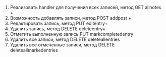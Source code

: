 1. Реализовать handler для получения всех записей, метод GET allnotes +
2. Возможность добавлять записи, метод POST addpost +
3. Редактировать запись, метод PUT editentry+
4. Удалить запись, метод DELETE deleteentry+
5. Отметить выполненную запись PUT markcompletedentry
6. Удалить все записи, метод DELETE deleteallentries
7. Удалить все отмеченные записи, метод DELETE deleteallmarkedentries